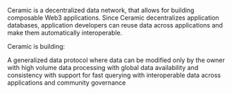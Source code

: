 Ceramic is a decentralized data network, that allows for building composable Web3 applications. Since Ceramic decentralizes application databases, application developers can reuse data across applications and make them automatically interoperable.

Ceramic is building:

A generalized data protocol
where data can be modified only by the owner
with high volume data processing
with global data availability and consistency
with support for fast querying
with interoperable data across applications
and community governance
